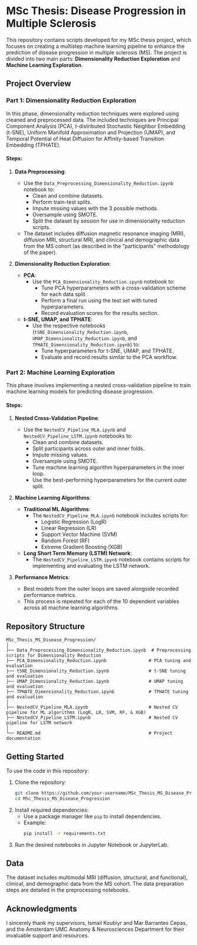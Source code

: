 # MSc Thesis: Disease Progression in Multiple Sclerosis  

This repository contains scripts developed for my MSc thesis project, which focuses on creating a multistep machine learning pipeline to enhance the prediction of disease progression in multiple sclerosis (MS). The project is divided into two main parts: **Dimensionality Reduction Exploration** and **Machine Learning Exploration**.  

## **Project Overview**  

### **Part 1: Dimensionality Reduction Exploration**  
In this phase, dimensionality reduction techniques were explored using cleaned and preprocessed data. The included techniques are Principal Component Analysis (PCA), t-distributed Stochastic Neighbor Embedding (t-SNE), Uniform Manifold Approximation and Projection (UMAP), and Temporal Potential of Heat Diffusion for Affinity-based Transition Embedding (TPHATE).  

#### **Steps**:  
1. **Data Preprocessing**:  
   - Use the `Data_Preprocessing_Dimensionality_Reduction.ipynb` notebook to:  
     - Clean and combine datasets.  
     - Perform train-test splits.  
     - Impute missing values with the 3 possible methods.  
     - Oversample using SMOTE.  
     - Split the dataset by session for use in dimensionality reduction scripts.  
   - The dataset includes diffusion magnetic resonance imaging (MRI), diffusion MRI, structural MRI, and clinical and demographic data from the MS cohort (as described in the "participants" methodology of the paper).  

2. **Dimensionality Reduction Exploration**:  
   - **PCA**:  
     - Use the `PCA_Dimensionality_Reduction.ipynb` notebook to:  
       - Tune PCA hyperparameters with a cross-validation scheme for each data split.  
       - Perform a final run using the test set with tuned hyperparameters.  
       - Record evaluation scores for the results section.  
   - **t-SNE, UMAP, and TPHATE**:  
     - Use the respective notebooks (`tSNE_Dimensionality_Reduction.ipynb`, `UMAP_Dimensionality_Reduction.ipynb`, and `TPHATE_Dimensionality_Reduction.ipynb`) to:  
       - Tune hyperparameters for t-SNE, UMAP, and TPHATE.  
       - Evaluate and record results similar to the PCA workflow.  

### **Part 2: Machine Learning Exploration**  
This phase involves implementing a nested cross-validation pipeline to train machine learning models for predicting disease progression.  

#### **Steps**:  
1. **Nested Cross-Validation Pipeline**:  
   - Use the `NestedCV_Pipeline_MLA.ipynb` and `NestedCV_Pipeline_LSTM.ipynb` notebooks to:  
     - Clean and combine datasets.  
     - Split participants across outer and inner folds.  
     - Impute missing values.  
     - Oversample using SMOTE.  
     - Tune machine learning algorithm hyperparameters in the inner loop.  
     - Use the best-performing hyperparameters for the current outer split.  

2. **Machine Learning Algorithms**:  
   - **Traditional ML Algorithms**:  
     - The `NestedCV_Pipeline_MLA.ipynb` notebook includes scripts for:  
       - Logistic Regression (LogR) 
       - Linear Regression (LR)  
       - Support Vector Machine (SVM)
       - Random Forest (RF)
       - Extreme Gradient Boosting (XGB)
   - **Long Short Term Memory (LSTM) Network**:  
     - The `NestedCV_Pipeline_LSTM.ipynb` notebook contains scripts for implementing and evaluating the LSTM network.  

3. **Performance Metrics**:  
   - Best models from the outer loops are saved alongside recorded performance metrics.  
   - This process is repeated for each of the 10 dependent variables across all machine learning algorithms.  

## **Repository Structure**  

```
MSc_Thesis_MS_Disease_Progression/
│
├── Data_Preprocessing_Dimensionality_Reduction.ipynb  # Preprocessing scripts for Dimensionality Reduction
├── PCA_Dimensionality_Reduction.ipynb                # PCA tuning and evaluation
├── tSNE_Dimensionality_Reduction.ipynb               # t-SNE tuning and evaluation
├── UMAP_Dimensionality_Reduction.ipynb               # UMAP tuning and evaluation
├── TPHATE_Dimensionality_Reduction.ipynb             # TPHATE tuning and evaluation
│
├── NestedCV_Pipeline_MLA.ipynb                       # Nested CV pipeline for ML algorithms (LogR, LR, SVM, RF, & XGB)
├── NestedCV_Pipeline_LSTM.ipynb                      # Nested CV pipeline for LSTM network
│
└── README.md                                         # Project documentation
```

## **Getting Started**  

To use the code in this repository:  
1. Clone the repository:  
   ```bash
   git clone https://github.com/your-username/MSc_Thesis_MS_Disease_Progression.git
   cd MSc_Thesis_MS_Disease_Progression
   ```
2. Install required dependencies:  
   - Use a package manager like `pip` to install dependencies.  
   - Example:  
     ```bash
     pip install -r requirements.txt
     ```
3. Run the desired notebooks in Jupyter Notebook or JupyterLab.  


## **Data**  

The dataset includes multimodal MRI (diffusion, structural, and functional), clinical, and demographic data from the MS cohort. The data preparation steps are detailed in the preprocessing notebooks.  


## **Acknowledgments**  
I sincerely thank my supervisors, Ismail Koubiyr and Mar Barrantes Cepas, and the Amsterdam UMC Anatomy & Neurosciences Department for their invaluable support and resources.
